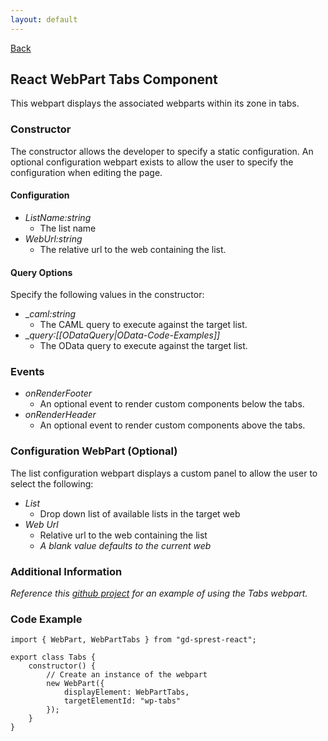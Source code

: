 ```yaml
---
layout: default
---
```

[Back](/react)
## React WebPart Tabs Component
This webpart displays the associated webparts within its zone in tabs.

### Constructor
The constructor allows the developer to specify a static configuration. An optional configuration webpart exists to allow the user to specify the configuration when editing the page.

#### Configuration
* _ListName:string_
    * The list name
* _WebUrl:string_
    * The relative url to the web containing the list.

#### Query Options
Specify the following values in the constructor:
* __caml:string_
    * The CAML query to execute against the target list.
* __query:[[ODataQuery|OData-Code-Examples]]_
    * The OData query to execute against the target list.

### Events
* _onRenderFooter_
    * An optional event to render custom components below the tabs.
* _onRenderHeader_
    * An optional event to render custom components above the tabs.

### Configuration WebPart (Optional)
The list configuration webpart displays a custom panel to allow the user to select the following:
* _List_
    * Drop down list of available lists in the target web
* _Web Url_
    * Relative url to the web containing the list
    * _A blank value defaults to the current web_

### Additional Information
_Reference this [github project](https://github.com/gunjandatta/sprest-webparts/tree/master/src/tabs) for an example of using the Tabs webpart._

### Code Example
```tsx
import { WebPart, WebPartTabs } from "gd-sprest-react";

export class Tabs {
    constructor() {
        // Create an instance of the webpart
        new WebPart({
            displayElement: WebPartTabs,
            targetElementId: "wp-tabs"
        });
    }
}
```